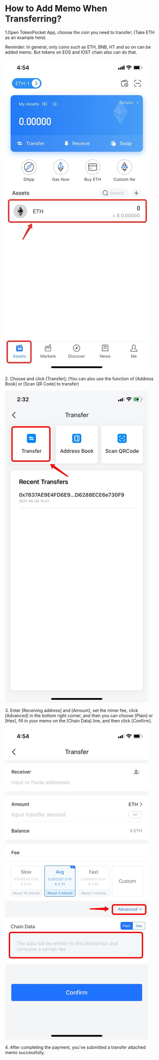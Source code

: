 # How to Add Memo When Transferring?

1.Open TokenPocket App, choose the coin you need to transfer; (Take ETH as an example here)

Reminder: In general, only coins such as ETH, BNB, HT and so on can be added memo. But tokens on EOS and IOST chain also can do that.

![](<../.gitbook/assets/1 (13).png>)



2\. Choose and click \[Transfer]; (You can also use the function of \[Address Book] or \[Scan QR Code] to transfer)

![](../.gitbook/assets/ti-xian-2.jpg)

3\. Enter \[Receiving address] and \[Amount], set the miner fee, click \[Advanced] in the bottom right corner, and then you can choose \[Plain] or \[Hex], fill in your memo on the \[Chain Data] line, and then click \[Confirm].

![](../.gitbook/assets/memo2.jpg)



4\.  After completing the payment, you've submitted a transfer attached memo successfully.&#x20;
